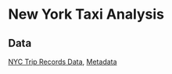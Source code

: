 # New York Taxi Analysis

## Data

[NYC Trip Records Data](https://www.nyc.gov/site/tlc/about/tlc-trip-record-data.page), 
[Metadata](https://www.nyc.gov/assets/tlc/downloads/pdf/data_dictionary_trip_records_yellow.pdf)
